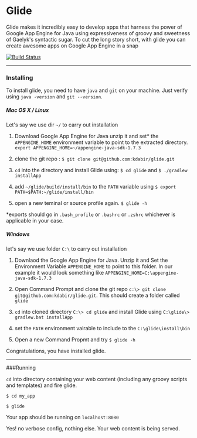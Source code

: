Glide
=====
Glide makes it incredibly easy to develop apps that harness the power of Google App Engine for Java
using expressiveness of groovy and sweetness of Gaelyk's syntactic sugar.
To cut the long story short, with glide you can create awesome apps on Google App Engine in a snap

[![Build Status](https://travis-ci.org/kdabir/glide.png)](https://travis-ci.org/kdabir/glide)

---------
### Installing

To install glide, you need to have `java` and `git` on your machine. Just verify using `java -version` and `git --version`.


##### Mac OS X / Linux

Let's say we use dir `~/` to carry out installation

1. Download Google App Engine for Java unzip it and set* the `APPENGINE_HOME` environment variable to point to the extracted directory. `export APPENGINE_HOME=~/appengine-java-sdk-1.7.3`

2. clone the git repo : `$ git clone git@github.com:kdabir/glide.git`

3. `cd` into the directory and install Glide using: `$ cd glide` and `$ ./gradlew installApp`

4. add `~/glide/build/install/bin` to  the `PATH` variable using `$ export PATH=$PATH:~/glide/install/bin`

5. open a new teminal or source profile again.  `$ glide -h`

*exports should go in `.bash_profile` or `.bashrc` or `.zshrc` whichever is applicable in your case.


##### Windows
let's say we use folder `C:\` to carry out installation

1. Downlaod the Google App Engine for Java. Unzip it and Set the Environment Variable `APPENGINE_HOME` to point to this folder. In our example it would look something like  `APPENGINE_HOME=C:\appengine-java-sdk-1.7.3`

2. Open Command Prompt and clone the git repo `c:\> git clone git@github.com:kdabir/glide.git`. This should create a folder called `glide`

3. `cd` into cloned directory `C:\> cd glide` and install Glide using `C:\glide\> gradlew.bat installApp`

4. set the `PATH` environment vairable to include to the `C:\glide\install\bin`

5. Open a new Command Propmt and try `$ glide -h`


Congratulations, you have installed glide.

---------

###Running

`cd` into directory containing your web content (including any groovy scripts and templates) and fire glide.

`$ cd my_app`

`$ glide`

Your app should be running on `localhost:8080`

Yes! no verbose config, nothing else. Your web content is being served.
